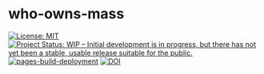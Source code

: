 # who-owns-mass

<!-- badges: start -->
[![License: MIT](https://img.shields.io/badge/License-MIT-yellow.svg)](https://opensource.org/licenses/MIT) [![Project Status: WIP – Initial development is in progress, but there has not yet been a stable, usable release suitable for the public.](https://www.repostatus.org/badges/latest/wip.svg)](https://www.repostatus.org/#wip) [![pages-build-deployment](https://github.com/mit-spatial-action/who-owns-mass/actions/workflows/pages/pages-build-deployment/badge.svg?branch=gh-pages)](https://github.com/mit-spatial-action/who-owns-mass/actions/workflows/pages/pages-build-deployment) [![DOI](https://zenodo.org/badge/985393693.svg)](https://doi.org/10.5281/zenodo.15481115)
<!-- badges: end -->
